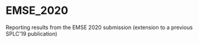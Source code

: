 # EMSE_2020
Reporting results from the EMSE 2020 submission (extension to a previous SPLC'19 publication) 
